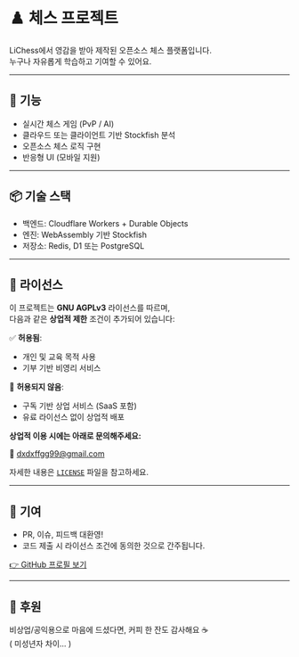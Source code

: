 # ♟️ 체스 프로젝트

LiChess에서 영감을 받아 제작된 오픈소스 체스 플랫폼입니다.  
누구나 자유롭게 학습하고 기여할 수 있어요.

---

## 🚀 기능

- 실시간 체스 게임 (PvP / AI)
- 클라우드 또는 클라이언트 기반 Stockfish 분석
- 오픈소스 체스 로직 구현
- 반응형 UI (모바일 지원)

---

## 📦 기술 스택

- 백엔드: Cloudflare Workers + Durable Objects
- 엔진: WebAssembly 기반 Stockfish
- 저장소: Redis, D1 또는 PostgreSQL

---

## 📜 라이선스

이 프로젝트는 **GNU AGPLv3** 라이선스를 따르며,  
다음과 같은 **상업적 제한** 조건이 추가되어 있습니다:

✅ **허용됨**:
- 개인 및 교육 목적 사용
- 기부 기반 비영리 서비스

🚫 **허용되지 않음**:
- 구독 기반 상업 서비스 (SaaS 포함)
- 유료 라이선스 없이 상업적 배포

**상업적 이용 시에는 아래로 문의해주세요:**

📧 dxdxffgg99@gmail.com

자세한 내용은 [`LICENSE`](./LICENSE.md) 파일을 참고하세요.

---

## 🤝 기여

- PR, 이슈, 피드백 대환영!
- 코드 제출 시 라이선스 조건에 동의한 것으로 간주됩니다.

[👉 GitHub 프로필 보기](https://github.com/dxdxffgg99)

---

## 💖 후원

비상업/공익용으로 마음에 드셨다면, 커피 한 잔도 감사해요 ☕  
( 미성년자 차이... )
